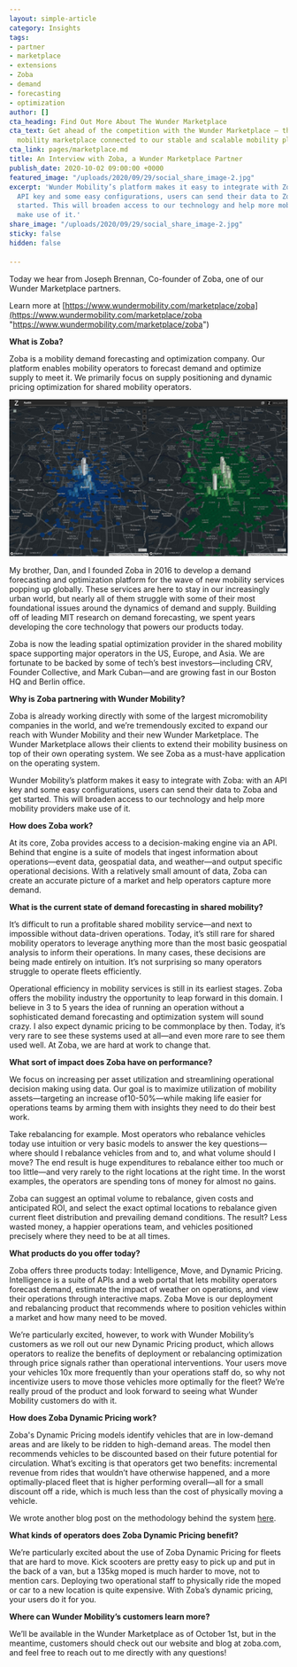```yaml
---
layout: simple-article
category: Insights
tags:
- partner
- marketplace
- extensions
- Zoba
- demand
- forecasting
- optimization
author: []
cta_heading: Find Out More About The Wunder Marketplace
cta_text: Get ahead of the competition with the Wunder Marketplace — the world’s first
  mobility marketplace connected to our stable and scalable mobility platform.
cta_link: pages/marketplace.md
title: An Interview with Zoba, a Wunder Marketplace Partner
publish_date: 2020-10-02 09:00:00 +0000
featured_image: "/uploads/2020/09/29/social_share_image-2.jpg"
excerpt: 'Wunder Mobility’s platform makes it easy to integrate with Zoba: with an
  API key and some easy configurations, users can send their data to Zoba and get
  started. This will broaden access to our technology and help more mobility providers
  make use of it.'
share_image: "/uploads/2020/09/29/social_share_image-2.jpg"
sticky: false
hidden: false

---
```

Today we hear from Joseph Brennan, Co-founder of Zoba, one of our Wunder Marketplace partners.

Learn more at [https://www.wundermobility.com/marketplace/zoba](https://www.wundermobility.com/marketplace/zoba "https://www.wundermobility.com/marketplace/zoba")

**What is Zoba?**

Zoba is a mobility demand forecasting and optimization company. Our platform enables mobility operators to forecast demand and optimize supply to meet it. We primarily focus on supply positioning and dynamic pricing optimization for shared mobility operators.

![](/uploads/2020/10/01/zoba-s-platform-allows-you-to-visualize-things-like-demand-and-competition-daniel-brennan.jpg)

My brother, Dan, and I founded Zoba in 2016 to develop a demand forecasting and optimization platform for the wave of new mobility services popping up globally. These services are here to stay in our increasingly urban world, but nearly all of them struggle with some of their most foundational issues around the dynamics of demand and supply. Building off of leading MIT research on demand forecasting, we spent years developing the core technology that powers our products today.

Zoba is now the leading spatial optimization provider in the shared mobility space supporting major operators in the US, Europe, and Asia. We are fortunate to be backed by some of tech’s best investors—including CRV, Founder Collective, and Mark Cuban—and are growing fast in our Boston HQ and Berlin office.

**Why is Zoba partnering with Wunder Mobility?**

Zoba is already working directly with some of the largest micromobility companies in the world, and we’re tremendously excited to expand our reach with Wunder Mobility and their new Wunder Marketplace. The Wunder Marketplace allows their clients to extend their mobility business on top of their own operating system. We see Zoba as a must-have application on the operating system.

Wunder Mobility’s platform makes it easy to integrate with Zoba: with an API key and some easy configurations, users can send their data to Zoba and get started. This will broaden access to our technology and help more mobility providers make use of it.

**How does Zoba work?**

At its core, Zoba provides access to a decision-making engine via an API. Behind that engine is a suite of models that ingest information about operations—event data, geospatial data, and weather—and output specific operational decisions. With a relatively small amount of data, Zoba can create an accurate picture of a market and help operators capture more demand.

**What is the current state of demand forecasting in shared mobility?**

It’s difficult to run a profitable shared mobility service—and next to impossible without data-driven operations. Today, it’s still rare for shared mobility operators to leverage anything more than the most basic geospatial analysis to inform their operations. In many cases, these decisions are being made entirely on intuition. It’s not surprising so many operators struggle to operate fleets efficiently.

Operational efficiency in mobility services is still in its earliest stages. Zoba offers the mobility industry the opportunity to leap forward in this domain. I believe in 3 to 5 years the idea of running an operation without a sophisticated demand forecasting and optimization system will sound crazy. I also expect dynamic pricing to be commonplace by then. Today, it’s very rare to see these systems used at all—and even more rare to see them used well. At Zoba, we are hard at work to change that.

**What sort of impact does Zoba have on performance?**

We focus on increasing per asset utilization and streamlining operational decision making using data. Our goal is to maximize utilization of mobility assets—targeting an increase of10-50%—while making life easier for operations teams by arming them with insights they need to do their best work.

Take rebalancing for example. Most operators who rebalance vehicles today use intuition or very basic models to answer the key questions—where should I rebalance vehicles from and to, and what volume should I move? The end result is huge expenditures to rebalance either too much or too little—and very rarely to the right locations at the right time. In the worst examples, the operators are spending tons of money for almost no gains.

Zoba can suggest an optimal volume to rebalance, given costs and anticipated ROI, and select the exact optimal locations to rebalance given current fleet distribution and prevailing demand conditions. The result? Less wasted money, a happier operations team, and vehicles positioned precisely where they need to be at all times.

**What products do you offer today?**

Zoba offers three products today: Intelligence, Move, and Dynamic Pricing. Intelligence is a suite of APIs and a web portal that lets mobility operators forecast demand, estimate the impact of weather on operations, and view their operations through interactive maps. Zoba Move is our deployment and rebalancing product that recommends where to position vehicles within a market and how many need to be moved.

We’re particularly excited, however, to work with Wunder Mobility’s customers as we roll out our new Dynamic Pricing product, which allows operators to realize the benefits of deployment or rebalancing optimization through price signals rather than operational interventions. Your users move your vehicles 10x more frequently than your operations staff do, so why not incentivize users to move those vehicles more optimally for the fleet? We’re really proud of the product and look forward to seeing what Wunder Mobility customers do with it.

**How does Zoba Dynamic Pricing work?**

Zoba's Dynamic Pricing models identify vehicles that are in low-demand areas and are likely to be ridden to high-demand areas. The model then recommends vehicles to be discounted based on their future potential for circulation. What’s exciting is that operators get two benefits: incremental revenue from rides that wouldn’t have otherwise happened, and a more optimally-placed fleet that is higher performing overall—all for a small discount off a ride, which is much less than the cost of physically moving a vehicle.

We wrote another blog post on the methodology behind the system [here](https://medium.com/zoba-blog/dynamic-pricing-for-shared-mobility-zobas-approach-3c59ec461712).

**What kinds of operators does Zoba Dynamic Pricing benefit?**

We’re particularly excited about the use of Zoba Dynamic Pricing for fleets that are hard to move. Kick scooters are pretty easy to pick up and put in the back of a van, but a 135kg moped is much harder to move, not to mention cars. Deploying two operational staff to physically ride the moped or car to a new location is quite expensive. With Zoba’s dynamic pricing, your users do it for you.

**Where can Wunder Mobility’s customers learn more?**

We’ll be available in the Wunder Marketplace as of October 1st, but in the meantime, customers should check out our website and blog at zoba.com, and feel free to reach out to me directly with any questions!